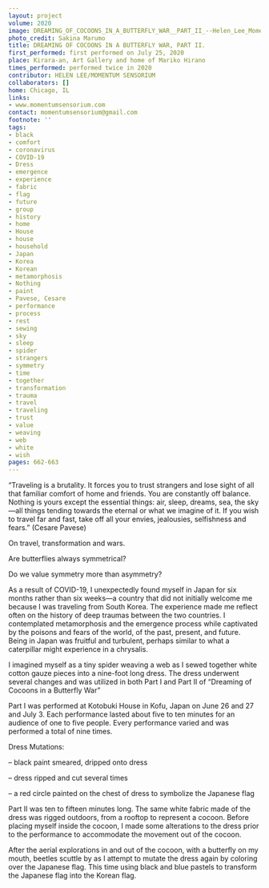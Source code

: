 ```yaml
---
layout: project
volume: 2020
image: DREAMING_OF_COCOONS_IN_A_BUTTERFLY_WAR__PART_II_--Helen_Lee_Momentum_Sensorium.jpg
photo_credit: Sakina Marumo
title: DREAMING OF COCOONS IN A BUTTERFLY WAR, PART II.
first_performed: first performed on July 25, 2020
place: Kirara-an, Art Gallery and home of Mariko Hirano
times_performed: performed twice in 2020
contributor: HELEN LEE/MOMENTUM SENSORIUM
collaborators: []
home: Chicago, IL
links:
- www.momentumsensorium.com
contact: momentumsensorium@gmail.com
footnote: ''
tags:
- black
- comfort
- coronavirus
- COVID-19
- Dress
- emergence
- experience
- fabric
- flag
- future
- group
- history
- home
- House
- house
- household
- Japan
- Korea
- Korean
- metamorphosis
- Nothing
- paint
- Pavese, Cesare
- performance
- process
- rest
- sewing
- sky
- sleep
- spider
- strangers
- symmetry
- time
- together
- transformation
- trauma
- travel
- traveling
- trust
- value
- weaving
- web
- white
- wish
pages: 662-663
---
```


“Traveling is a brutality. It forces you to trust strangers and lose sight of all that familiar comfort of home and friends. You are constantly off balance. Nothing is yours except the essential things: air, sleep, dreams, sea, the sky—all things tending towards the eternal or what we imagine of it. If you wish to travel far and fast, take off all your envies, jealousies, selfishness and fears.” (Cesare Pavese)

On travel, transformation and wars.

Are butterflies always symmetrical? 

Do we value symmetry more than asymmetry?

As a result of COVID-19, I unexpectedly found myself in Japan for six months rather than six weeks—a country that did not initially welcome me because I was traveling from South Korea. The experience made me reflect often on the history of deep traumas between the two countries. I contemplated metamorphosis and the emergence process while captivated by the poisons and fears of the world, of the past, present, and future. Being in Japan was fruitful and turbulent, perhaps similar to what a caterpillar might experience in a chrysalis.

I imagined myself as a tiny spider weaving a web as I sewed together white cotton gauze pieces into a nine-foot long dress. The dress underwent several changes and was utilized in both Part I and Part II of “Dreaming of Cocoons in a Butterfly War”

Part I was performed at Kotobuki House in Kofu, Japan on June 26 and 27 and July 3. Each performance lasted about five to ten minutes for an audience of one to five people. Every performance varied and was performed a total of nine times.

Dress Mutations:

– black paint smeared, dripped onto dress

– dress ripped and cut several times

– a red circle painted on the chest of dress to symbolize the Japanese flag

Part II was ten to fifteen minutes long. The same white fabric made of the dress was rigged outdoors, from a rooftop to represent a cocoon. Before placing myself inside the cocoon, I made some alterations to the dress prior to the performance to accommodate the movement out of the cocoon.

After the aerial explorations in and out of the cocoon, with a butterfly on my mouth, beetles scuttle by as I attempt to mutate the dress again by coloring over the Japanese flag. This time using black and blue pastels to transform the Japanese flag into the Korean flag.